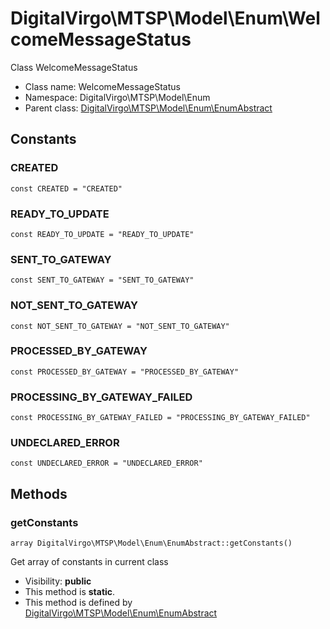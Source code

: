 DigitalVirgo\MTSP\Model\Enum\WelcomeMessageStatus
===============

Class WelcomeMessageStatus




* Class name: WelcomeMessageStatus
* Namespace: DigitalVirgo\MTSP\Model\Enum
* Parent class: [DigitalVirgo\MTSP\Model\Enum\EnumAbstract](DigitalVirgo-MTSP-Model-Enum-EnumAbstract.md)



Constants
----------


### CREATED

    const CREATED = "CREATED"





### READY_TO_UPDATE

    const READY_TO_UPDATE = "READY_TO_UPDATE"





### SENT_TO_GATEWAY

    const SENT_TO_GATEWAY = "SENT_TO_GATEWAY"





### NOT_SENT_TO_GATEWAY

    const NOT_SENT_TO_GATEWAY = "NOT_SENT_TO_GATEWAY"





### PROCESSED_BY_GATEWAY

    const PROCESSED_BY_GATEWAY = "PROCESSED_BY_GATEWAY"





### PROCESSING_BY_GATEWAY_FAILED

    const PROCESSING_BY_GATEWAY_FAILED = "PROCESSING_BY_GATEWAY_FAILED"





### UNDECLARED_ERROR

    const UNDECLARED_ERROR = "UNDECLARED_ERROR"







Methods
-------


### getConstants

    array DigitalVirgo\MTSP\Model\Enum\EnumAbstract::getConstants()

Get array of constants in current class



* Visibility: **public**
* This method is **static**.
* This method is defined by [DigitalVirgo\MTSP\Model\Enum\EnumAbstract](DigitalVirgo-MTSP-Model-Enum-EnumAbstract.md)




